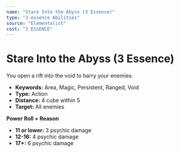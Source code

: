 ```yaml
---
name: "Stare Into the Abyss (3 Essence)"
type: "3-essence Abilities"
source: "Elementalist"
cost: "3 ESSENCE"
---
```


# Stare Into the Abyss (3 Essence)

You open a rift into the void to harry your enemies.

- **Keywords:** Area, Magic, Persistent, Ranged, Void
- **Type:** Action
- **Distance:** 4 cube within 5
- **Target:** All enemies

**Power Roll + Reason**
- **11 or lower:** 3 psychic damage
- **12-16:** 4 psychic damage
- **17+:** 6 psychic damage
